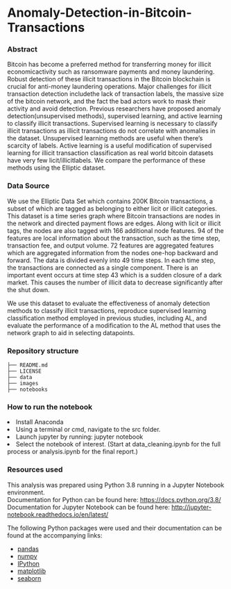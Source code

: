 <h1>Anomaly-Detection-in-Bitcoin-Transactions</h1>

<h3>Abstract</h3> 
<p>Bitcoin has become a preferred method for transferring money for illicit economicactivity such as ransomware payments and money laundering. Robust detection of these illicit transactions in the Bitcoin blockchain is crucial for anti-money laundering operations.  Major challenges for illicit transaction detection includethe lack of transaction labels, the massive size of the bitcoin network, and the fact the bad actors work to mask their activity and avoid detection.   Previous researchers have proposed anomaly detection(unsupervised methods), supervised learning, and active learning to classify illicit transactions. Supervised learning is necessary to classify illicit transactions as illicit transactions do not correlate with anomalies in the dataset. Unsupervised learning methods are useful when there’s scarcity of labels.  Active learning is a useful modification of supervised learning for illicit transaction classification as real world bitcoin datasets have very few licit/illicitlabels. We compare the performance of these methods using the Elliptic dataset.</p>

<h3>Data Source</h3>
<p>We use the Elliptic Data Set which contains 200K Bitcoin transactions, a subset of which are tagged as belonging to either licit or illicit categories. This dataset is a time series graph where Bitcoin transactions are nodes in the network and directed payment flows are edges. Along with licit or illicit tags, the nodes are also tagged with 166 additional node features. 94 of the features are local information about the transaction, such as the time step, transaction fee, and output volume. 72 features are aggregated features which are aggregated information from the nodes one-hop backward and forward. The data is divided evenly into 49 time steps. In each time step, the transactions are connected as a single component. There is an important event occurs at time step 43 which is a sudden closure of a dark market. This causes the number of illicit data to decrease significantly after the shut down.</p>

<p>We use this dataset to evaluate the effectiveness of anomaly detection methods to classify illicit transactions, reproduce supervised learning classification method employed in previous studies, including AL, and evaluate the performance of a modification to the AL method that uses the network graph to aid in selecting datapoints.</p>

<h3>Repository structure</h3>

```
├── README.md
├── LICENSE
├── data
├── images
├── notebooks
```
<h3>How to run the notebook</h3>

<li>Install Anaconda</li>
<li>Using a terminal or cmd, navigate to the src folder.</li>
<li>Launch jupyter by running: jupyter notebook</li>
<li>Select the notebook of interest. (Start at data_cleaning.ipynb for the full process or analysis.ipynb for the final report.)</li>

<h3>Resources used</h3>

This analysis was prepared using Python 3.8 running in a Jupyter Notebook environment.  
Documentation for Python can be found here: https://docs.python.org/3.8/  
Documentation for Jupyter Notebook can be found here: http://jupyter-notebook.readthedocs.io/en/latest/  

The following Python packages were used and their documentation can be found at the accompanying links:

* [pandas](https://pandas.pydata.org/)
* [numpy](https://numpy.org/)
* [IPython](https://ipython.org/)
* [matplotlib](https://matplotlib.org/)
* [seaborn](https://seaborn.pydata.org/)
